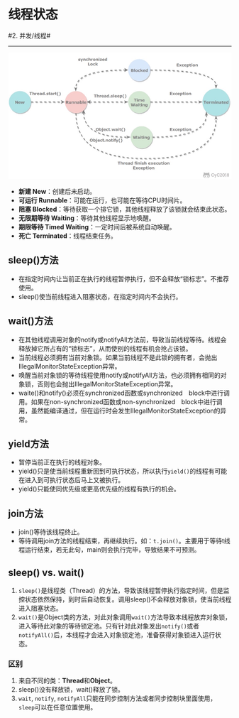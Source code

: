 # 线程状态
#2. 并发/线程#
- - - -
![](%E7%BA%BF%E7%A8%8B%E7%8A%B6%E6%80%81/%E7%BA%BF%E7%A8%8B%E7%8A%B6%E6%80%81.jpeg)
* **新建 New**：创建后未启动。
* **可运行 Runnable**：可能在运行，也可能在等待CPU时间片。
* **阻塞 Blocked**：等待获取一个排它锁，其他线程释放了该锁就会结束此状态。
* **无限期等待 Waiting**：等待其他线程显示地唤醒。
* **期限等待 Timed Waiting**：一定时间后被系统自动唤醒。
* **死亡 Terminated**：线程结束任务。

## sleep()方法
* 在指定时间内让当前正在执行的线程暂停执行，但不会释放“锁标志”。不推荐使用。
* sleep()使当前线程进入阻塞状态，在指定时间内不会执行。

## wait()方法
* 在其他线程调用对象的notify或notifyAll方法前，导致当前线程等待。线程会释放掉它所占有的“锁标志”，从而使别的线程有机会抢占该锁。
* 当前线程必须拥有当前对象锁。如果当前线程不是此锁的拥有者，会抛出IllegalMonitorStateException异常。
* 唤醒当前对象锁的等待线程使用notify或notifyAll方法，也必须拥有相同的对象锁，否则也会抛出IllegalMonitorStateException异常。
* waite()和notify()必须在synchronized函数或synchronized　block中进行调用。如果在non-synchronized函数或non-synchronized　block中进行调用，虽然能编译通过，但在运行时会发生IllegalMonitorStateException的异常。

## yield方法
* 暂停当前正在执行的线程对象。
* yield()只是使当前线程重新回到可执行状态，所以执行`yield()`的线程有可能在进入到可执行状态后马上又被执行。
* yield()只能使同优先级或更高优先级的线程有执行的机会。

## join方法
* join()等待该线程终止。
* 等待调用join方法的线程结束，再继续执行。如：`t.join()`。主要用于等待t线程运行结束，若无此句，main则会执行完毕，导致结果不可预测。

## sleep() vs. wait()
1. `sleep()`是线程类（Thread）的方法，导致该线程暂停执行指定时间，但是监控状态依然保持，到时后自动恢复。调用sleep()不会释放对象锁，使当前线程进入阻塞状态。
2. `wait()`是Object类的方法，对此对象调用`wait()`方法导致本线程放弃对象锁，进入等待此对象的等待锁定池。只有针对此对象发出`notify()`或者`notifyAll()`后，本线程才会进入对象锁定池，准备获得对象锁进入运行状态。
### 区别
1. 来自不同的类：**Thread**和**Object**。
2. sleep()没有释放锁，wait()释放了锁。
3. `wait`, `notify`, `notifyAll`只能在同步控制方法或者同步控制块里面使用，`sleep`可以在任意位置使用。